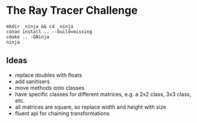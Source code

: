 # The Ray Tracer Challenge

```
mkdir _ninja && cd _ninja
conan install .. --build=missing
cmake .. -GNinja
ninja
```
## Ideas
- replace doubles with floats
- add sanitisers
- move methods onto classes
- have specific classes for different matrices, e.g. a 2x2 class, 3x3 class, etc.
- all matrices are square, so replace width and height with size
- fluent api for chaining transformations
